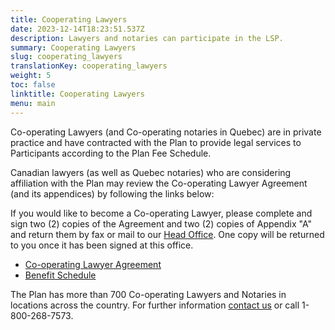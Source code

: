 ```yaml
---
title: Cooperating Lawyers
date: 2023-12-14T18:23:51.537Z
description: Lawyers and notaries can participate in the LSP.
summary: Cooperating Lawyers
slug: cooperating_lawyers
translationKey: cooperating_lawyers
weight: 5
toc: false
linktitle: Cooperating Lawyers
menu: main
---
```

Co-operating Lawyers (and Co-operating notaries in Quebec) are in private practice and have contracted with the Plan to provide legal services to Participants according to the Plan Fee Schedule.  

Canadian lawyers (as well as Quebec notaries) who are considering affiliation with the Plan may review the Co-operating Lawyer Agreement (and its appendices) by following the links below:  

If you would like to become a Co-operating Lawyer, please complete and sign two (2) copies of the Agreement and two (2) copies of Appendix "A" and return them by fax or mail to our [Head Office](/post/about/#head-office). One copy will be returned to you once it has been signed at this office.  

* [Co-operating Lawyer Agreement](/img/2024-co-operating-lawyer-agreement.pdf)
* [Benefit Schedule](/img/benefit-schedule.pdf)

The Plan has more than 700 Co-operating Lawyers and Notaries in locations across the country. For further information [contact us](/post/about/#contact-us) or call 1-800-268-7573.